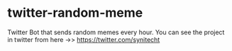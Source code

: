 # twitter-random-meme
Twitter Bot that sends random memes every hour.
You can see the project in twitter from here ->> https://twitter.com/synitecht
